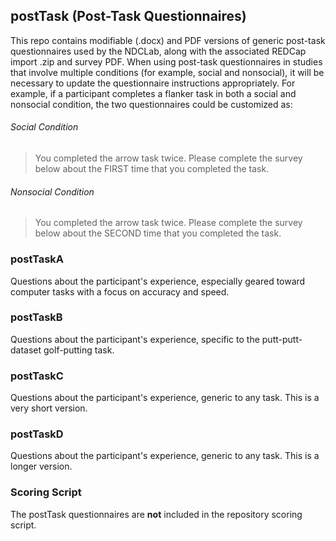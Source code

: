 ## postTask (Post-Task Questionnaires)

This repo contains modifiable (.docx) and PDF versions of generic post-task questionnaires used by the NDCLab, along with the associated REDCap import .zip and survey PDF.  When using post-task questionnaires in studies that involve multiple conditions (for example, social and nonsocial), it will be necessary to update the questionnaire instructions appropriately.  For example, if a participant completes a flanker task in both a social and nonsocial condition, the two questionnaires could be customized as:
###### Social Condition
> You completed the arrow task twice. Please complete the survey below about the FIRST time that you completed the task.
###### Nonsocial Condition
> You completed the arrow task twice. Please complete the survey below about the SECOND time that you completed the task.

### postTaskA
Questions about the participant's experience, especially geared toward computer tasks with a focus on accuracy and speed.

### postTaskB
Questions about the participant's experience, specific to the putt-putt-dataset golf-putting task.

### postTaskC
Questions about the participant's experience, generic to any task.  This is a very short version.

### postTaskD
Questions about the participant's experience, generic to any task.  This is a longer version.


### Scoring Script
The postTask questionnaires are **not** included in the repository scoring script.